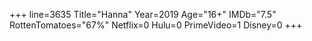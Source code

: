 +++
line=3635
Title="Hanna"
Year=2019
Age="16+"
IMDb="7.5"
RottenTomatoes="67%"
Netflix=0
Hulu=0
PrimeVideo=1
Disney=0
+++

